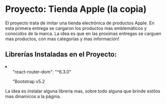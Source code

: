 <h1>Proyecto: Tienda Apple (la copia)</h1>

<p>El proyecto trata de imitar una tienda electrónica de productos Apple. En esta primera entrega se cargaron los productos mas emblemáticos y conocidos de la marca. La idea es que en las proximas entregas se carguen mas productos, con mas categorias y mas información! </p>

<h2>Librerías Instaladas en el Proyecto: </h2>
<li> 
    <ul>"react-router-dom": "^6.3.0"</ul>
    <ul>"Bootstrap v5.2</ul>
</li>

<p>La idea es instalar alguna libreria mas, sobre todo alguna que brinde estilos mas dinamicos a la página. </p>
